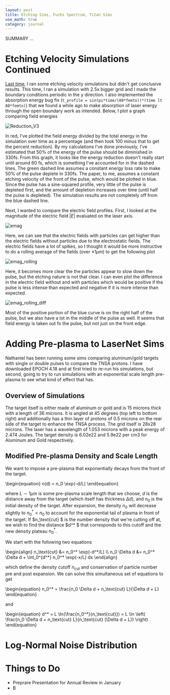 ```yaml
---
layout: post
title: Etching Sims, Fuchs Spectrum, Titan Sims
use_math: true
category: journal
---
```


SUMMARY ...


# Etching Velocity Simulations Continued

[Last time](https://ronak-n-desai.github.io/23aut5/), I ran some etching velocity simulations but didn't get conclusive results. This time, I ran a simulation with 2.5x bigger grid and I made the boundary conditions periodic in the y direction. 
I also implemented the absorption energy bug fix (`t_profile = sin(pi*time/(80*femto))*(time lt 80*femto)`) that we found a while ago to make absorption of laser energy through the open boundary work as intended. Below, I plot a graph comparing field energies

![Reduction_V3](https://github.com/ronak-n-desai/ronak-n-desai.github.io/assets/98538788/c1897a29-6d3b-4880-a217-b577a185a947)

In red, I've plotted the field energy divided by the total energy in the simulation over time as a percentage (and then took 100 minus that to get the percent reduction). 
By my calculations I've done previously, I've estimated that 50\% of the energy of the pulse should be diminished in 330fs. From this graph, it looks like the energy reduction doesn't really start until around 60 fs, which is something I've accounted for in the dashed lines. The green dashed line assumes a constant energy loss rate to make 50\% of the pulse deplete in 330fs. The paper, to me, assumes a constant etching velocity of the front of the pulse, which would be plotted in blue. Since the pulse has a sine-squared profile, very little of the pulse is depleted first, and the amount of depletion increases over time (until half the pulse is depleted). The simulation results are not completely off from the blue dashed line.

Next, I wanted to compare the electric field profiles. First, I looked at the magnitude of the electric field $\vert E \vert$ evaluated on the laser axis. 

![emag](https://github.com/ronak-n-desai/ronak-n-desai.github.io/assets/98538788/027075b5-dcc5-4bbe-b320-9f1123d8f6ad)

Here, we can see that the electric fields with particles can get higher than the electric fields without particles due to the electrostatic fields. The electric fields have a lot of spikes, so I thought it would be more instructive to do a rolling average of the fields (over $\pm 1 \mu m$) to get the following plot

![emag_rolling](https://github.com/ronak-n-desai/ronak-n-desai.github.io/assets/98538788/93a803bf-259f-4597-ae7f-49a5d20bdcbf)

Here, it becomes more clear the the particles appear to slow down the pulse, but the etching nature is not that clear. I can even plot the difference in the electric field without and with particles which would be positive if the pulse is less intense than expected and negative if it is more intense than expected. 

![emag_rolling_diff](https://github.com/ronak-n-desai/ronak-n-desai.github.io/assets/98538788/45f6447a-6de8-4650-8955-492c0324199b)

Most of the positive portion of the blue curve is on the right half of the pulse, but we also have a lot in the middle of the pulse as well. It seems that field energy is taken out fo the pulse, but not just on the front edge.

# Adding Pre-plasma to LaserNet Sims
Nathaniel has been running some sims comparing aluminum/gold targets with single or double pulses to compare the TNSA protons. I have downloaded EPOCH 4.18 and at first tried to re-run his simulations, but second, going to try to run simulations with an exponential scale length pre-plasma to see what kind of effect that has.

## Overview of Simulations
The target itself is either made of aluminum or gold and is 15 microns thick with a length of 36 microns. It is angled at 45 degrees (top left to bottom right) and additionally has a thin layer of protons of 0.5 microns on the rear side of the target to enhance the TNSA process. The grid itself is 28x28 microns. The laser has a wavelength of 1.053 microns with a peak energy of 2.474 Joules. The target density is 6.02e22 and 5.9e22 per cm3 for Aluminum and Gold respectively. 

## Modified Pre-plasma Density and Scale Length
We want to impose a pre-plasma that exponentially decays from the front of the target.

\begin{equation}
  n(d) = n_0 \exp(-d/L)
\end{equation}

where $L \sim 1 \mu m$ is some pre-plasma scale length that we choose, $d$ is the distance away from the target (which itself has thickness $\Delta d$), and $n_0$ is the initial density of the target. After expansion, the density $n_0$ will decrease slightly to $n_0^* < n_0$ to account for the exponential tail of plasma in front of the target. If $n_\text{cut} $ is the number density that we're cutting off at, we wish to find the distance $d^* $ that corresponds to this cutoff and the new density plateau $n_0^*$.

We start with the following two equations

<p>
\begin{align}
  n_\text{cut} &= n_0^* \exp(-d^*/L) \\
  n_0 \Delta d &= n_0^* \Delta d + \int_0^{d^*} n_0^* \exp(-x/L) dx
\end{align}
</p>

which define the density cutoff $n_\text{cut}$ and conservation of particle number pre and post expansion. We can solve this simultaneous set of equations to get

\begin{equation}
  n_0^* = \frac{n_0 \Delta d + n_\text{cut} L}{\Delta d + L}
\end{equation}

and 

\begin{equation}
  d^* = L \ln(\frac{n_0^*}{n_\text{cut}}) = L \ln \left( \frac{n_0 \Delta d + n_\text{cut} L}{n_\text{cut} (\Delta d + L)} \right)
\end{equation}

# Log-Normal Noise Distribution


# Things to Do
- Preprare Presentation for Annual Review in January
- B
